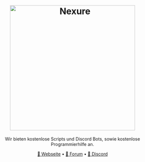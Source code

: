 <h1 align="center">
  <a href="http://nexure-dev.de" target="_blank"><img src="https://cdn.jsdelivr.net/gh/Nexure-Dev/assets@main/banner/v2-banner.png" alt="Nexure" width="400"></a>
</h1>
<p align="center">Wir bieten kostenlose Scripts und Discord Bots, sowie kostenlose Programmierhilfe an.</p>

<p align="center">
  <a href="https://nexure-dev.de" target="_blank">🔗 Webseite</a>
  •
  <a href="https://forum.nexure-dev.de" target="_blank">📕 Forum</a>
  •
  <a href="https://dsc.gg/nexure" target="_blank">🦅 Discord</a>
</p>
